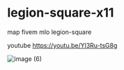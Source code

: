 # legion-square-x11
map fivem mlo legion-square

youtube
https://youtu.be/Yl3Ru-tsG8g



![image (6)](https://github.com/seemo2120/legion-square-x11/assets/40956118/046aec5f-0e8d-40f1-9c11-60d215a906df)
